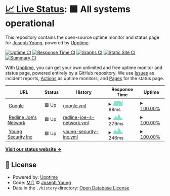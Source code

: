 # [📈 Live Status](https://uptime.redlinejoes.net): <!--live status--> **🟩 All systems operational**

This repository contains the open-source uptime monitor and status page for [Joseph Young](http:/redlinejoes.net), powered by [Upptime](https://github.com/upptime/upptime).

[![Uptime CI](https://github.com/redlinejoes/upptime/workflows/Uptime%20CI/badge.svg)](https://github.com/redlinejoes/upptime/actions?query=workflow%3A%22Uptime+CI%22)
[![Response Time CI](https://github.com/redlinejoes/upptime/workflows/Response%20Time%20CI/badge.svg)](https://github.com/redlinejoes/upptime/actions?query=workflow%3A%22Response+Time+CI%22)
[![Graphs CI](https://github.com/redlinejoes/upptime/workflows/Graphs%20CI/badge.svg)](https://github.com/redlinejoes/upptime/actions?query=workflow%3A%22Graphs+CI%22)
[![Static Site CI](https://github.com/redlinejoes/upptime/workflows/Static%20Site%20CI/badge.svg)](https://github.com/redlinejoes/upptime/actions?query=workflow%3A%22Static+Site+CI%22)
[![Summary CI](https://github.com/redlinejoes/upptime/workflows/Summary%20CI/badge.svg)](https://github.com/redlinejoes/upptime/actions?query=workflow%3A%22Summary+CI%22)

With [Upptime](https://upptime.js.org), you can get your own unlimited and free uptime monitor and status page, powered entirely by a GitHub repository. We use [Issues](https://github.com/redlinejoes/upptime/issues) as incident reports, [Actions](https://github.com/redlinejoes/upptime/actions) as uptime monitors, and [Pages](https://uptime.redlinejoes.net) for the status page.

<!--start: status pages-->
<!-- This summary is generated by Upptime (https://github.com/upptime/upptime) -->
<!-- Do not edit this manually, your changes will be overwritten -->
<!-- prettier-ignore -->
| URL | Status | History | Response Time | Uptime |
| --- | ------ | ------- | ------------- | ------ |
| <img alt="" src="https://icons.duckduckgo.com/ip3/www.google.com.ico" height="13"> [Google](https://www.google.com) | 🟩 Up | [google.yml](https://github.com/redlinejoes/upptime/commits/HEAD/history/google.yml) | <details><summary><img alt="Response time graph" src="./graphs/google/response-time-week.png" height="20"> 88ms</summary><br><a href="https://uptime.redlinejoes.net/history/google"><img alt="Response time 102" src="https://img.shields.io/endpoint?url=https%3A%2F%2Fraw.githubusercontent.com%2Fredlinejoes%2Fupptime%2FHEAD%2Fapi%2Fgoogle%2Fresponse-time.json"></a><br><a href="https://uptime.redlinejoes.net/history/google"><img alt="24-hour response time 86" src="https://img.shields.io/endpoint?url=https%3A%2F%2Fraw.githubusercontent.com%2Fredlinejoes%2Fupptime%2FHEAD%2Fapi%2Fgoogle%2Fresponse-time-day.json"></a><br><a href="https://uptime.redlinejoes.net/history/google"><img alt="7-day response time 88" src="https://img.shields.io/endpoint?url=https%3A%2F%2Fraw.githubusercontent.com%2Fredlinejoes%2Fupptime%2FHEAD%2Fapi%2Fgoogle%2Fresponse-time-week.json"></a><br><a href="https://uptime.redlinejoes.net/history/google"><img alt="30-day response time 98" src="https://img.shields.io/endpoint?url=https%3A%2F%2Fraw.githubusercontent.com%2Fredlinejoes%2Fupptime%2FHEAD%2Fapi%2Fgoogle%2Fresponse-time-month.json"></a><br><a href="https://uptime.redlinejoes.net/history/google"><img alt="1-year response time 101" src="https://img.shields.io/endpoint?url=https%3A%2F%2Fraw.githubusercontent.com%2Fredlinejoes%2Fupptime%2FHEAD%2Fapi%2Fgoogle%2Fresponse-time-year.json"></a></details> | <details><summary><a href="https://uptime.redlinejoes.net/history/google">100.00%</a></summary><a href="https://uptime.redlinejoes.net/history/google"><img alt="All-time uptime 100.00%" src="https://img.shields.io/endpoint?url=https%3A%2F%2Fraw.githubusercontent.com%2Fredlinejoes%2Fupptime%2FHEAD%2Fapi%2Fgoogle%2Fuptime.json"></a><br><a href="https://uptime.redlinejoes.net/history/google"><img alt="24-hour uptime 100.00%" src="https://img.shields.io/endpoint?url=https%3A%2F%2Fraw.githubusercontent.com%2Fredlinejoes%2Fupptime%2FHEAD%2Fapi%2Fgoogle%2Fuptime-day.json"></a><br><a href="https://uptime.redlinejoes.net/history/google"><img alt="7-day uptime 100.00%" src="https://img.shields.io/endpoint?url=https%3A%2F%2Fraw.githubusercontent.com%2Fredlinejoes%2Fupptime%2FHEAD%2Fapi%2Fgoogle%2Fuptime-week.json"></a><br><a href="https://uptime.redlinejoes.net/history/google"><img alt="30-day uptime 99.94%" src="https://img.shields.io/endpoint?url=https%3A%2F%2Fraw.githubusercontent.com%2Fredlinejoes%2Fupptime%2FHEAD%2Fapi%2Fgoogle%2Fuptime-month.json"></a><br><a href="https://uptime.redlinejoes.net/history/google"><img alt="1-year uptime 99.99%" src="https://img.shields.io/endpoint?url=https%3A%2F%2Fraw.githubusercontent.com%2Fredlinejoes%2Fupptime%2FHEAD%2Fapi%2Fgoogle%2Fuptime-year.json"></a></details>
| <img alt="" src="https://icons.duckduckgo.com/ip3/redlinejoes.net.ico" height="13"> [Redline Joe's Network](https://redlinejoes.net) | 🟩 Up | [redline-joe-s-network.yml](https://github.com/redlinejoes/upptime/commits/HEAD/history/redline-joe-s-network.yml) | <details><summary><img alt="Response time graph" src="./graphs/redline-joe-s-network/response-time-week.png" height="20"> 279ms</summary><br><a href="https://uptime.redlinejoes.net/history/redline-joe-s-network"><img alt="Response time 253" src="https://img.shields.io/endpoint?url=https%3A%2F%2Fraw.githubusercontent.com%2Fredlinejoes%2Fupptime%2FHEAD%2Fapi%2Fredline-joe-s-network%2Fresponse-time.json"></a><br><a href="https://uptime.redlinejoes.net/history/redline-joe-s-network"><img alt="24-hour response time 240" src="https://img.shields.io/endpoint?url=https%3A%2F%2Fraw.githubusercontent.com%2Fredlinejoes%2Fupptime%2FHEAD%2Fapi%2Fredline-joe-s-network%2Fresponse-time-day.json"></a><br><a href="https://uptime.redlinejoes.net/history/redline-joe-s-network"><img alt="7-day response time 279" src="https://img.shields.io/endpoint?url=https%3A%2F%2Fraw.githubusercontent.com%2Fredlinejoes%2Fupptime%2FHEAD%2Fapi%2Fredline-joe-s-network%2Fresponse-time-week.json"></a><br><a href="https://uptime.redlinejoes.net/history/redline-joe-s-network"><img alt="30-day response time 316" src="https://img.shields.io/endpoint?url=https%3A%2F%2Fraw.githubusercontent.com%2Fredlinejoes%2Fupptime%2FHEAD%2Fapi%2Fredline-joe-s-network%2Fresponse-time-month.json"></a><br><a href="https://uptime.redlinejoes.net/history/redline-joe-s-network"><img alt="1-year response time 255" src="https://img.shields.io/endpoint?url=https%3A%2F%2Fraw.githubusercontent.com%2Fredlinejoes%2Fupptime%2FHEAD%2Fapi%2Fredline-joe-s-network%2Fresponse-time-year.json"></a></details> | <details><summary><a href="https://uptime.redlinejoes.net/history/redline-joe-s-network">100.00%</a></summary><a href="https://uptime.redlinejoes.net/history/redline-joe-s-network"><img alt="All-time uptime 100.00%" src="https://img.shields.io/endpoint?url=https%3A%2F%2Fraw.githubusercontent.com%2Fredlinejoes%2Fupptime%2FHEAD%2Fapi%2Fredline-joe-s-network%2Fuptime.json"></a><br><a href="https://uptime.redlinejoes.net/history/redline-joe-s-network"><img alt="24-hour uptime 100.00%" src="https://img.shields.io/endpoint?url=https%3A%2F%2Fraw.githubusercontent.com%2Fredlinejoes%2Fupptime%2FHEAD%2Fapi%2Fredline-joe-s-network%2Fuptime-day.json"></a><br><a href="https://uptime.redlinejoes.net/history/redline-joe-s-network"><img alt="7-day uptime 100.00%" src="https://img.shields.io/endpoint?url=https%3A%2F%2Fraw.githubusercontent.com%2Fredlinejoes%2Fupptime%2FHEAD%2Fapi%2Fredline-joe-s-network%2Fuptime-week.json"></a><br><a href="https://uptime.redlinejoes.net/history/redline-joe-s-network"><img alt="30-day uptime 100.00%" src="https://img.shields.io/endpoint?url=https%3A%2F%2Fraw.githubusercontent.com%2Fredlinejoes%2Fupptime%2FHEAD%2Fapi%2Fredline-joe-s-network%2Fuptime-month.json"></a><br><a href="https://uptime.redlinejoes.net/history/redline-joe-s-network"><img alt="1-year uptime 100.00%" src="https://img.shields.io/endpoint?url=https%3A%2F%2Fraw.githubusercontent.com%2Fredlinejoes%2Fupptime%2FHEAD%2Fapi%2Fredline-joe-s-network%2Fuptime-year.json"></a></details>
| <img alt="" src="https://icons.duckduckgo.com/ip3/youngsecurity.net.ico" height="13"> [Young Security Inc](http://youngsecurity.net) | 🟩 Up | [young-security-inc.yml](https://github.com/redlinejoes/upptime/commits/HEAD/history/young-security-inc.yml) | <details><summary><img alt="Response time graph" src="./graphs/young-security-inc/response-time-week.png" height="20"> 246ms</summary><br><a href="https://uptime.redlinejoes.net/history/young-security-inc"><img alt="Response time 644" src="https://img.shields.io/endpoint?url=https%3A%2F%2Fraw.githubusercontent.com%2Fredlinejoes%2Fupptime%2FHEAD%2Fapi%2Fyoung-security-inc%2Fresponse-time.json"></a><br><a href="https://uptime.redlinejoes.net/history/young-security-inc"><img alt="24-hour response time 206" src="https://img.shields.io/endpoint?url=https%3A%2F%2Fraw.githubusercontent.com%2Fredlinejoes%2Fupptime%2FHEAD%2Fapi%2Fyoung-security-inc%2Fresponse-time-day.json"></a><br><a href="https://uptime.redlinejoes.net/history/young-security-inc"><img alt="7-day response time 246" src="https://img.shields.io/endpoint?url=https%3A%2F%2Fraw.githubusercontent.com%2Fredlinejoes%2Fupptime%2FHEAD%2Fapi%2Fyoung-security-inc%2Fresponse-time-week.json"></a><br><a href="https://uptime.redlinejoes.net/history/young-security-inc"><img alt="30-day response time 238" src="https://img.shields.io/endpoint?url=https%3A%2F%2Fraw.githubusercontent.com%2Fredlinejoes%2Fupptime%2FHEAD%2Fapi%2Fyoung-security-inc%2Fresponse-time-month.json"></a><br><a href="https://uptime.redlinejoes.net/history/young-security-inc"><img alt="1-year response time 726" src="https://img.shields.io/endpoint?url=https%3A%2F%2Fraw.githubusercontent.com%2Fredlinejoes%2Fupptime%2FHEAD%2Fapi%2Fyoung-security-inc%2Fresponse-time-year.json"></a></details> | <details><summary><a href="https://uptime.redlinejoes.net/history/young-security-inc">100.00%</a></summary><a href="https://uptime.redlinejoes.net/history/young-security-inc"><img alt="All-time uptime 100.00%" src="https://img.shields.io/endpoint?url=https%3A%2F%2Fraw.githubusercontent.com%2Fredlinejoes%2Fupptime%2FHEAD%2Fapi%2Fyoung-security-inc%2Fuptime.json"></a><br><a href="https://uptime.redlinejoes.net/history/young-security-inc"><img alt="24-hour uptime 100.00%" src="https://img.shields.io/endpoint?url=https%3A%2F%2Fraw.githubusercontent.com%2Fredlinejoes%2Fupptime%2FHEAD%2Fapi%2Fyoung-security-inc%2Fuptime-day.json"></a><br><a href="https://uptime.redlinejoes.net/history/young-security-inc"><img alt="7-day uptime 100.00%" src="https://img.shields.io/endpoint?url=https%3A%2F%2Fraw.githubusercontent.com%2Fredlinejoes%2Fupptime%2FHEAD%2Fapi%2Fyoung-security-inc%2Fuptime-week.json"></a><br><a href="https://uptime.redlinejoes.net/history/young-security-inc"><img alt="30-day uptime 100.00%" src="https://img.shields.io/endpoint?url=https%3A%2F%2Fraw.githubusercontent.com%2Fredlinejoes%2Fupptime%2FHEAD%2Fapi%2Fyoung-security-inc%2Fuptime-month.json"></a><br><a href="https://uptime.redlinejoes.net/history/young-security-inc"><img alt="1-year uptime 100.00%" src="https://img.shields.io/endpoint?url=https%3A%2F%2Fraw.githubusercontent.com%2Fredlinejoes%2Fupptime%2FHEAD%2Fapi%2Fyoung-security-inc%2Fuptime-year.json"></a></details>

<!--end: status pages-->

[**Visit our status website →**](https://uptime.redlinejoes.net)

## 📄 License

- Powered by: [Upptime](https://github.com/upptime/upptime)
- Code: [MIT](./LICENSE) © [Joseph Young](http:/redlinejoes.net)
- Data in the `./history` directory: [Open Database License](https://opendatacommons.org/licenses/odbl/1-0/)
